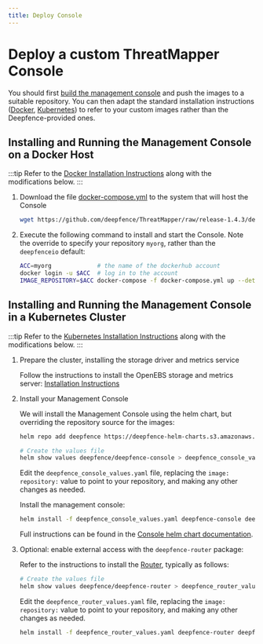 ```yaml
---
title: Deploy Console
---
```


# Deploy a custom ThreatMapper Console

You should first [build the management console](build) and push the images to a suitable repository.  You can then adapt the standard installation instructions ([Docker](/docs/console/docker), [Kubernetes](/docs/console/kubernetes)) to refer to your custom images rather than the Deepfence-provided ones.



## Installing and Running the Management Console on a Docker Host

:::tip
Refer to the [Docker Installation Instructions](/docs/console/docker) along with the modifications below.
:::

1. Download the file [docker-compose.yml](https://github.com/deepfence/ThreatMapper/blob/release-1.4.3/deployment-scripts/docker-compose.yml) to the system that will host the Console

    ```bash
    wget https://github.com/deepfence/ThreatMapper/raw/release-1.4.3/deployment-scripts/docker-compose.yml
    ```

2. Execute the following command to install and start the Console.  Note the override to specify your repository `myorg`, rather than the `deepfenceio` default:

    ```bash
    ACC=myorg             # the name of the dockerhub account 
    docker login -u $ACC  # log in to the account
    IMAGE_REPOSITORY=$ACC docker-compose -f docker-compose.yml up --detach
    ```

## Installing and Running the Management Console in a Kubernetes Cluster

:::tip
Refer to the [Kubernetes Installation Instructions](/docs/console/kubernetes) along with the modifications below.
:::

1. Prepare the cluster, installing the storage driver and metrics service

    Follow the instructions to install the OpenEBS storage and metrics server: [Installation Instructions](/docs/console/kubernetes)


2. Install your Management Console

    We will install the Management Console using the helm chart, but overriding the repository source for the images:

    ```bash
    helm repo add deepfence https://deepfence-helm-charts.s3.amazonaws.com/threatmapper

    # Create the values file
    helm show values deepfence/deepfence-console > deepfence_console_values.yaml
    ```

    Edit the `deepfence_console_values.yaml` file, replacing the `image: repository:` value to point to your repository, and making any other changes as needed.

    Install the management console:

    ```bash
    helm install -f deepfence_console_values.yaml deepfence-console deepfence/deepfence-console
    ```

    Full instructions can be found in the [Console helm chart documentation](https://github.com/deepfence/ThreatMapper/tree/master/deployment-scripts/helm-charts/deepfence-console).

4. Optional: enable external access with the `deepfence-router` package:

    Refer to the instructions to install the [Router](https://github.com/deepfence/ThreatMapper/tree/master/deployment-scripts/helm-charts/deepfence-router), typically as follows:
   
    ```bash
    # Create the values file
    helm show values deepfence/deepfence-router > deepfence_router_values.yaml
    ```

    Edit the `deepfence_router_values.yaml` file, replacing the `image: repository:` value to point to your repository, and making any other changes as needed.

    ```bash
    helm install -f deepfence_router_values.yaml deepfence-router deepfence/deepfence-router
    ```
